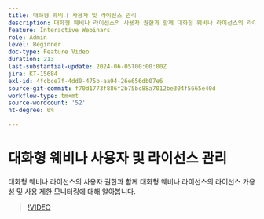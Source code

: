 ```yaml
---
title: 대화형 웨비나 사용자 및 라이선스 관리
description: 대화형 웨비나 라이선스의 사용자 권한과 함께 대화형 웨비나 라이선스의 라이선스 가용성 및 사용 제한 모니터링에 대해 알아봅니다.
feature: Interactive Webinars
role: Admin
level: Beginner
doc-type: Feature Video
duration: 213
last-substantial-update: 2024-06-05T00:00:00Z
jira: KT-15684
exl-id: 4fcbce7f-4dd0-475b-aa94-26e656db07e6
source-git-commit: f70d1773f886f2b75bc88a7012be304f5665e40d
workflow-type: tm+mt
source-wordcount: '52'
ht-degree: 0%

---
```


# 대화형 웨비나 사용자 및 라이선스 관리

대화형 웨비나 라이선스의 사용자 권한과 함께 대화형 웨비나 라이선스의 라이선스 가용성 및 사용 제한 모니터링에 대해 알아봅니다.

>[!VIDEO](https://video.tv.adobe.com/v/3429635/?learn=on)
